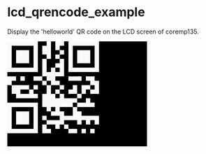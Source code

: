 # lcd_qrencode_example

Display the 'helloworld' QR code on the LCD screen of coremp135.

![](../../assets/image/output11223344.jpg)


